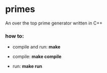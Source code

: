# primes
An over the top prime generator written in C++

### how to:
- compile and run: **make**

- compile: **make compile**

- run: **make run**
